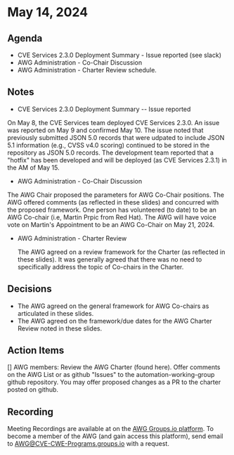 # May 14, 2024

## Agenda

* CVE Services 2.3.0 Deployment Summary - Issue reported (see slack)
* AWG Administration - Co-Chair Discussion
* AWG Administration - Charter Review schedule.

## Notes

* CVE Services 2.3.0 Deployment Summary -- Issue reported

On May 8, the CVE Services team deployed CVE Services 2.3.0.  An issue was reported on May 9 and confirmed May 10.  The issue noted that previously submitted JSON 5.0 records that were udpated to include JSON 5.1 information (e.g., CVSS v4.0 scoring) continued to be stored in the repository as JSON 5.0 records.    The development team reported that a "hotfix" has been developed and will be deployed (as CVE Services 2.3.1) in the AM of May 15.

* AWG Administration - Co-Chair Discussion

The AWG Chair proposed the parameters for AWG Co-Chair positions.   The AWG offered comments (as reflected in these slides) and concurred with the proposed framework.  One person has volunteered (to date) to be an AWG Co-chair (i.e, Martin Prpic from Red Hat).  The AWG will have voice vote on Martin's Appointment to be an AWG Co-Chair on May 21, 2024.

* AWG Administration - Charter Review

  The AWG agreed on a review framework for the Charter (as reflected in these slides).  It was generally agreed that there was no need to specifically address the topic of Co-chairs in the Charter.

## Decisions

* The AWG agreed on the general framework for AWG Co-chairs as articulated in these slides.
* The AWG agreed on the framework/due dates for the AWG Charter Review noted in these slides. 

## Action Items

[] AWG members: Review the AWG Charter (found here).  Offer comments on the AWG List or as github "Issues" to the automation-working-group github repository.   You may offer proposed changes as a PR to the charter posted on github.

## Recording

Meeting Recordings are available at on the [AWG Groups.io platform](https://cve-cwe-programs.groups.io/g/AWG/files/MeetingRecordings).
To become a member of the AWG (and gain access this platform), send email to AWG@CVE-CWE-Programs.groups.io with a request.
